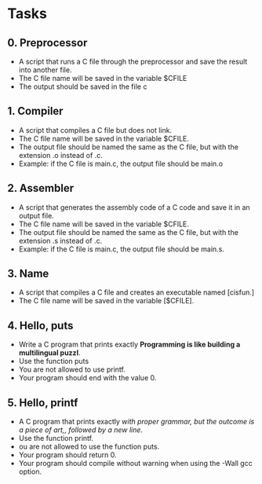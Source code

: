 # Tasks

## 0. Preprocessor

* A script that runs a C file through the preprocessor
  and save the result into another file.
* The C file name will be saved in the variable $CFILE
* The output should be saved in the file c

## 1. Compiler

* A script that compiles a C file but does not link.
* The C file name will be saved in the variable $CFILE.
* The output file should be named the same as the C file, but
with the extension .o instead of .c.
* Example: if the C file is main.c, the output file should be main.o

## 2. Assembler

* A script that generates the assembly code of a C code and save it
in an output file.
* The C file name will be saved in the variable $CFILE.
* The output file should be named the same as the C file,
but with the extension .s instead of .c.
* Example: if the C file is main.c, the output file should be main.s.

## 3. Name

* A script that compiles a C file and creates an executable named [cisfun.]
* The C file name will be saved in the variable [$CFILE].

## 4. Hello, puts
* Write a C program that prints exactly __Programming
is like building a multilingual puzzl__.
* Use the function puts
* You are not allowed to use printf.
* Your program should end with the value 0.

## 5. Hello, printf
* A C program that prints exactly _with proper grammar,
but the outcome is a piece of art,, followed by a new line_.
* Use the function printf.
* ou are not allowed to use the function puts.
* Your program should return 0.
* Your program should compile without warning when using the -Wall gcc option.